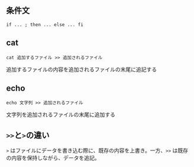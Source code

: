 ## 条件文
```shell
if ... ; then ... else ... fi
```

## cat
```shell
cat 追加するファイル >> 追加されるファイル
```
追加するファイルの内容を追加されるファイルの末尾に追記する

## echo
```shell
echo 文字列 >> 追加されるファイル
```
文字列を追加されるファイルの末尾に追加する

## `>>`と`>`の違い
`>` はファイルにデータを書き込む際に、既存の内容を上書き。一方、`>>` は既存の内容を保持しながら、データを追記。